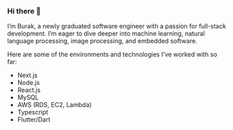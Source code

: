 ### Hi there 👋
I’m Burak, a newly graduated software engineer with a passion for full-stack development. I’m eager to dive deeper into machine learning, natural language processing, image processing, and embedded software.

Here are some of the environments and technologies I've worked with so far:
- Next.js
- Node.js
- React.js
- MySQL
- AWS (RDS, EC2, Lambda)
- Typescript
- Flutter/Dart

